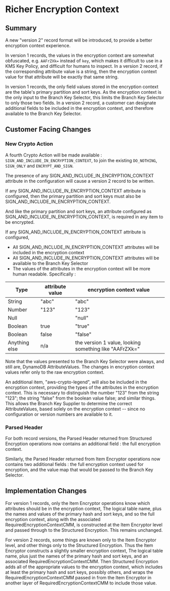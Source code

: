 [//]: # "Copyright Amazon.com Inc. or its affiliates. All Rights Reserved."
[//]: # "SPDX-License-Identifier: CC-BY-SA-4.0"

# Richer Encryption Context

## Summary

A new "version 2" record format will be introduced, to provide a better encryption context experience.

In version 1 records, the values in the encryption context are somewhat obfuscated, e.g. `AAFrZXk=` instead of `key`,
which makes it difficult to use in a KMS Key Policy, and difficult for humans to inspect.
In a version 2 record, if the corresponding attribute value is a string,
then the encryption context value for that attribute will be exactly that same string.

In version 1 records, the only field values stored in the encryption context are
the table's primary partition and sort keys.
As the encryption context is the only input to the Branch Key Selector,
this limits the Branch Key Selector to only those two fields.
In a version 2 record, a customer can designate additional fields to be included
in the encryption context,
and therefore available to the Branch Key Selector.

## Customer Facing Changes

### New Crypto Action

A fourth Crypto Action will be made available : `SIGN_AND_INCLUDE_IN_ENCRYPTION_CONTEXT`, to join the existing `DO_NOTHING`, `SIGN_ONLY` and `ENCRYPT_AND_SIGN`.

The presence of any SIGN_AND_INCLUDE_IN_ENCRYPTION_CONTEXT attribute in the configuration
will cause a version 2 record to be written. 

If any SIGN_AND_INCLUDE_IN_ENCRYPTION_CONTEXT attribute is configured,
then the primary partition and sort keys must also be SIGN_AND_INCLUDE_IN_ENCRYPTION_CONTEXT.

And like the primary partition and sort keys, an attribute configured as SIGN_AND_INCLUDE_IN_ENCRYPTION_CONTEXT,
is required in any item to be encrypted.

If any SIGN_AND_INCLUDE_IN_ENCRYPTION_CONTEXT attribute is configured,
- All SIGN_AND_INCLUDE_IN_ENCRYPTION_CONTEXT attributes will be included in the encryption context
- All SIGN_AND_INCLUDE_IN_ENCRYPTION_CONTEXT attributes will be available to the Branch Key Selector
- The values of the attributes in the encryption context will be more human readable. Specifically :

| Type | attribute value | encryption context value |
| ----------- | ----------- | ----------- |
| String | "abc" | "abc" |
| Number | "123" | "123" |
| Null |  | "null" |
| Boolean | true | "true" |
| Boolean | false | "false" |
| Anything else | n/a | the version 1 value, looking something like "AAFrZXk=" |

Note that the values presented to the Branch Key Selector were always, and still are, DynamoDB AttributeValues.
The changes in encryption context values refer only to the raw encryption context.

An additional item, "aws-crypto-legend", will also be included in the encryption context,
providing the types of the attributes in the encryption context.
This is necessary to distinguish the number "123" from the string "123";
the string "false" from the boolean value false; and similar things.
This allows the Branch Key Supplier to determine the correct AttributeValues,
based solely on the encryption context -- since no configuration or version numbers are available to it.

### Parsed Header

For both record versions, the Parsed Header returned from Structured Encryption operations now
contains an additional field : the full encryption context. 

Similarly, the Parsed Header returned from Item Encryptor operations now
contains two additional fields : the full encryption context used for encryption,
and the value map that would be passed to the Branch Key Selector.

## Implementation Changes

For version 1 records, only the Item Encryptor operations know which attributes should
be in the encryption context, 
The logical table name, plus the names and values of the primary hash and sort keys,
and so the full encryption context,
along with the associated RequiredEncryptionContextCMM,
is constructed at the Item Encryptor level and passed through to the Structured Encryption.
This remains unchanged.

For version 2 records, some things are known only to the Item Encryptor level,
and other things only to the Structured Encryption.
Thus the Item Encryptor constructs a slightly smaller encryption context,
The logical table name, plus just the names of the primary hash and sort keys,
and an associated RequiredEncryptionContextCMM.
Then Structured Encryption adds all of the appropriate values to the encryption context,
which includes at least the primary hash and sort keys, possibly others,
and wraps the RequiredEncryptionContextCMM passed in from the Item Encryptor in
another layer of RequiredEncryptionContextCMM to include those value.
